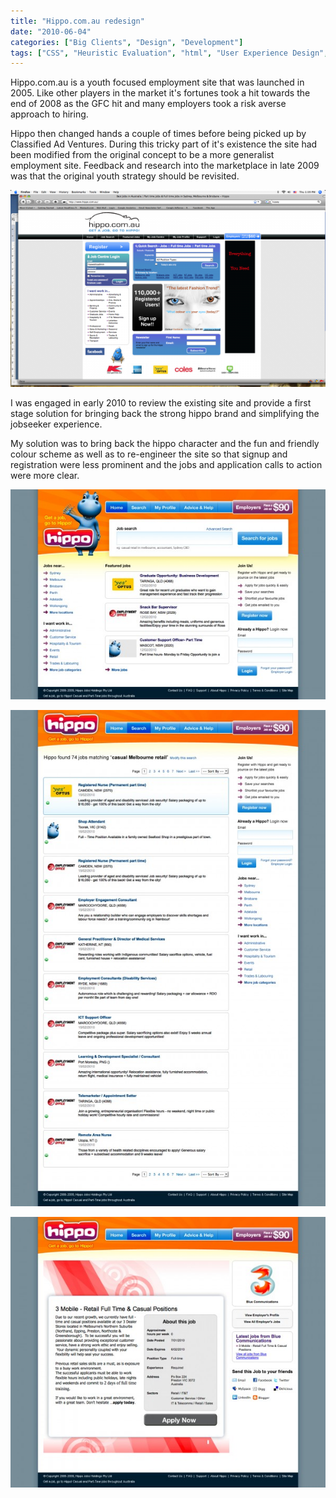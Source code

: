 ```yaml
---
title: "Hippo.com.au redesign"
date: "2010-06-04"
categories: ["Big Clients", "Design", "Development"]
tags: ["CSS", "Heuristic Evaluation", "html", "User Experience Design", "Visual Design", "Wireframes"]
---
```


Hippo.com.au is a youth focused employment site that was launched in 2005. Like other players in the market it's fortunes took a hit towards the end of 2008 as the GFC hit and many employers took a risk averse approach to hiring.

Hippo then changed hands a couple of times before being picked up by Classified Ad Ventures. During this tricky part of it's existence the site had been modified from the original concept to be a more generalist employment site. Feedback and research into the marketplace in late 2009 was that the original youth strategy should be revisited.

[![](./hippo-home-before-600x375.png "hippo-home-before")](http://mbudm.com/wp-content/uploads/2011/04/hippo-home-before.png)

I was engaged in early 2010 to review the existing site and provide a first stage solution for bringing back the strong hippo brand and simplifying the jobseeker experience.

My solution was to bring back the hippo character and the fun and friendly colour scheme as well as to re-engineer the site so that signup and registration were less prominent and the jobs and application calls to action were more clear.

[![](./hippo-home-after-600x400.jpg "hippo-home-after")](http://mbudm.com/wp-content/uploads/2011/04/hippo-home-after.jpg)

[![](./hippo-search-after-600x945.jpg "hippo-search-after")](http://mbudm.com/wp-content/uploads/2011/04/hippo-search-after.jpg)

[![](./hippo-jobdetail-after-600x516.jpg "hippo-jobdetail-after")](http://mbudm.com/wp-content/uploads/2011/04/hippo-jobdetail-after.jpg)
